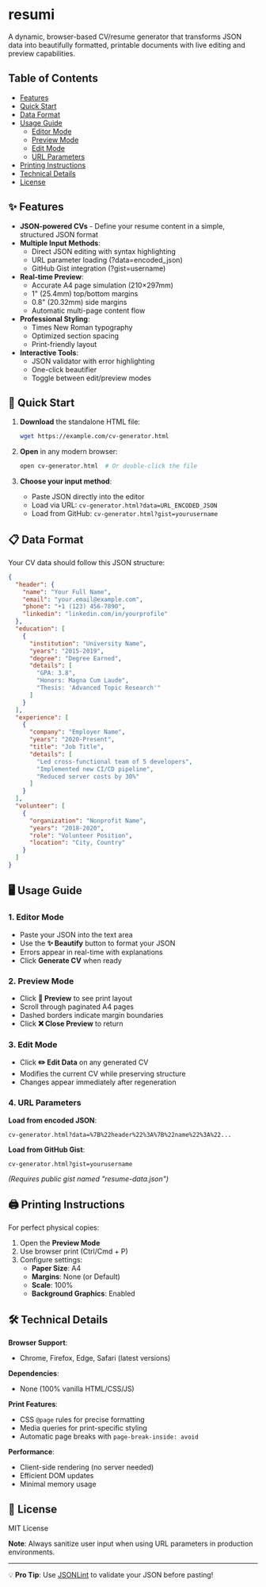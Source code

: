# resumi

A dynamic, browser-based CV/resume generator that transforms JSON data into beautifully formatted, printable documents with live editing and preview capabilities.

## Table of Contents
- [Features](#-features)
- [Quick Start](#-quick-start)
- [Data Format](#-data-format)
- [Usage Guide](#-usage-guide)
  - [Editor Mode](#1-editor-mode)
  - [Preview Mode](#2-preview-mode)
  - [Edit Mode](#3-edit-mode)
  - [URL Parameters](#4-url-parameters)
- [Printing Instructions](#-printing-instructions)
- [Technical Details](#-technical-details)
- [License](#-license)

## ✨ Features

- **JSON-powered CVs** - Define your resume content in a simple, structured JSON format
- **Multiple Input Methods**:
  - Direct JSON editing with syntax highlighting
  - URL parameter loading (?data=encoded_json)
  - GitHub Gist integration (?gist=username)
- **Real-time Preview**:
  - Accurate A4 page simulation (210×297mm)
  - 1" (25.4mm) top/bottom margins
  - 0.8" (20.32mm) side margins
  - Automatic multi-page content flow
- **Professional Styling**:
  - Times New Roman typography
  - Optimized section spacing
  - Print-friendly layout
- **Interactive Tools**:
  - JSON validator with error highlighting
  - One-click beautifier
  - Toggle between edit/preview modes

## 🚀 Quick Start

1. **Download** the standalone HTML file:
   ```bash
   wget https://example.com/cv-generator.html
   ```

2. **Open** in any modern browser:
   ```bash
   open cv-generator.html  # Or double-click the file
   ```

3. **Choose your input method**:
   - Paste JSON directly into the editor
   - Load via URL: `cv-generator.html?data=URL_ENCODED_JSON`
   - Load from GitHub: `cv-generator.html?gist=yourusername`

## 📋 Data Format

Your CV data should follow this JSON structure:

```json
{
  "header": {
    "name": "Your Full Name",
    "email": "your.email@example.com",
    "phone": "+1 (123) 456-7890",
    "linkedin": "linkedin.com/in/yourprofile"
  },
  "education": [
    {
      "institution": "University Name",
      "years": "2015-2019",
      "degree": "Degree Earned",
      "details": [
        "GPA: 3.8",
        "Honors: Magna Cum Laude",
        "Thesis: 'Advanced Topic Research'"
      ]
    }
  ],
  "experience": [
    {
      "company": "Employer Name",
      "years": "2020-Present",
      "title": "Job Title",
      "details": [
        "Led cross-functional team of 5 developers",
        "Implemented new CI/CD pipeline",
        "Reduced server costs by 30%"
      ]
    }
  ],
  "volunteer": [
    {
      "organization": "Nonprofit Name",
      "years": "2018-2020",
      "role": "Volunteer Position",
      "location": "City, Country"
    }
  ]
}
```

## 🖥️ Usage Guide

### 1. Editor Mode

- Paste your JSON into the text area
- Use the **✨ Beautify** button to format your JSON
- Errors appear in real-time with explanations
- Click **Generate CV** when ready

### 2. Preview Mode

- Click **👀 Preview** to see print layout
- Scroll through paginated A4 pages
- Dashed borders indicate margin boundaries
- Click **❌ Close Preview** to return

### 3. Edit Mode
- Click **✏️ Edit Data** on any generated CV
- Modifies the current CV while preserving structure
- Changes appear immediately after regeneration

### 4. URL Parameters

**Load from encoded JSON**:
```
cv-generator.html?data=%7B%22header%22%3A%7B%22name%22%3A%22...
```

**Load from GitHub Gist**:
```
cv-generator.html?gist=yourusername
```
*(Requires public gist named "resume-data.json")*

## 🖨️ Printing Instructions

For perfect physical copies:

1. Open the **Preview Mode**
2. Use browser print (Ctrl/Cmd + P)
3. Configure settings:
   - **Paper Size**: A4
   - **Margins**: None (or Default)
   - **Scale**: 100%
   - **Background Graphics**: Enabled


## 🛠️ Technical Details

**Browser Support**:
- Chrome, Firefox, Edge, Safari (latest versions)

**Dependencies**:
- None (100% vanilla HTML/CSS/JS)

**Print Features**:
- CSS `@page` rules for precise formatting
- Media queries for print-specific styling
- Automatic page breaks with `page-break-inside: avoid`

**Performance**:
- Client-side rendering (no server needed)
- Efficient DOM updates
- Minimal memory usage

## 📜 License

MIT License

**Note**: Always sanitize user input when using URL parameters in production environments.

---

💡 **Pro Tip**: Use [JSONLint](https://jsonlint.com/) to validate your JSON before pasting!



